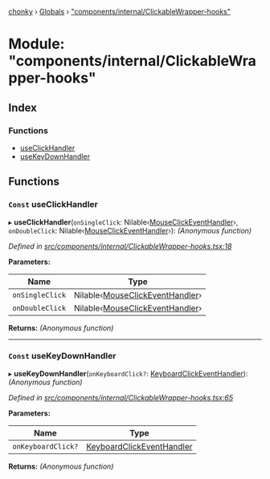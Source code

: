 [chonky](../README.md) › [Globals](../globals.md) › ["components/internal/ClickableWrapper-hooks"](_components_internal_clickablewrapper_hooks_.md)

# Module: "components/internal/ClickableWrapper-hooks"

## Index

### Functions

* [useClickHandler](_components_internal_clickablewrapper_hooks_.md#const-useclickhandler)
* [useKeyDownHandler](_components_internal_clickablewrapper_hooks_.md#const-usekeydownhandler)

## Functions

### `Const` useClickHandler

▸ **useClickHandler**(`onSingleClick`: Nilable‹[MouseClickEventHandler](_components_internal_clickablewrapper_.md#mouseclickeventhandler)›, `onDoubleClick`: Nilable‹[MouseClickEventHandler](_components_internal_clickablewrapper_.md#mouseclickeventhandler)›): *(Anonymous function)*

*Defined in [src/components/internal/ClickableWrapper-hooks.tsx:18](https://github.com/TimboKZ/Chonky/blob/eb6f214/src/components/internal/ClickableWrapper-hooks.tsx#L18)*

**Parameters:**

Name | Type |
------ | ------ |
`onSingleClick` | Nilable‹[MouseClickEventHandler](_components_internal_clickablewrapper_.md#mouseclickeventhandler)› |
`onDoubleClick` | Nilable‹[MouseClickEventHandler](_components_internal_clickablewrapper_.md#mouseclickeventhandler)› |

**Returns:** *(Anonymous function)*

___

### `Const` useKeyDownHandler

▸ **useKeyDownHandler**(`onKeyboardClick?`: [KeyboardClickEventHandler](_components_internal_clickablewrapper_.md#keyboardclickeventhandler)): *(Anonymous function)*

*Defined in [src/components/internal/ClickableWrapper-hooks.tsx:65](https://github.com/TimboKZ/Chonky/blob/eb6f214/src/components/internal/ClickableWrapper-hooks.tsx#L65)*

**Parameters:**

Name | Type |
------ | ------ |
`onKeyboardClick?` | [KeyboardClickEventHandler](_components_internal_clickablewrapper_.md#keyboardclickeventhandler) |

**Returns:** *(Anonymous function)*
